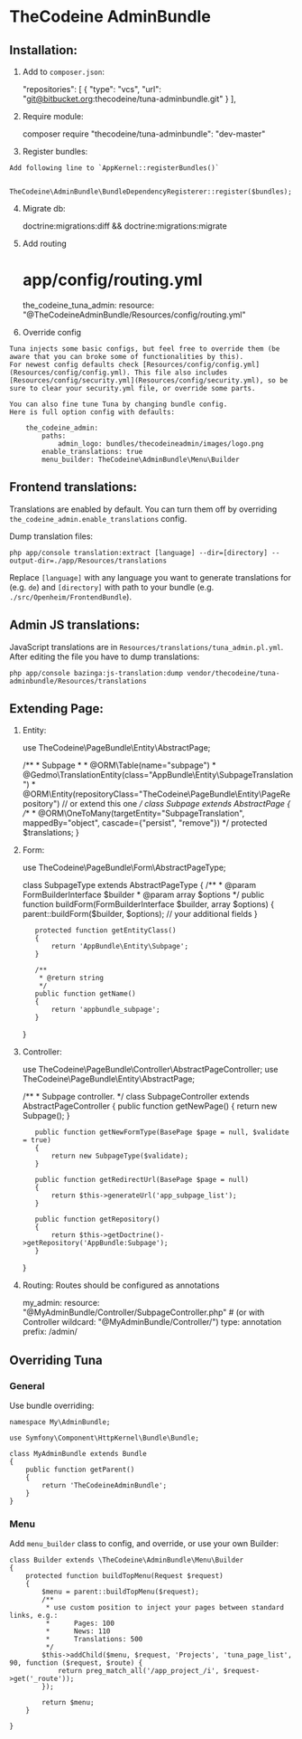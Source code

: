 # TheCodeine AdminBundle

## Installation:
  1. Add to `composer.json`:
                  
        "repositories": [
            {
                "type": "vcs",
                "url": "git@bitbucket.org:thecodeine/tuna-adminbundle.git"
            }
        ],
        
  2. Require module:
  
        composer require "thecodeine/tuna-adminbundle": "dev-master"  
            
  3. Register bundles:
  
    Add following line to `AppKernel::registerBundles()`
    
        TheCodeine\AdminBundle\BundleDependencyRegisterer::register($bundles);
        
  4. Migrate db:
   
        doctrine:migrations:diff && doctrine:migrations:migrate
    
  5. Add routing
    
        # app/config/routing.yml
        
        the_codeine_tuna_admin:
            resource: "@TheCodeineAdminBundle/Resources/config/routing.yml"
            
  6. Override config
  
    Tuna injects some basic configs, but feel free to override them (be aware that you can broke some of functionalities by this).  
    For newest config defaults check [Resources/config/config.yml](Resources/config/config.yml). This file also includes
    [Resources/config/security.yml](Resources/config/security.yml), so be sure to clear your security.yml file, or override some parts.
    
    You can also fine tune Tuna by changing bundle config.  
    Here is full option config with defaults:
    
        the_codeine_admin:
            paths:
                admin_logo: bundles/thecodeineadmin/images/logo.png
            enable_translations: true
            menu_builder: TheCodeine\AdminBundle\Menu\Builder

## Frontend translations:
Translations are enabled by default. You can turn them off by overriding `the_codeine_admin.enable_translations` config.

Dump translation files:

    php app/console translation:extract [language] --dir=[directory] --output-dir=./app/Resources/translations
Replace `[language]` with any language you want to generate translations for (e.g. `de`) and `[directory]` with path to your bundle (e.g. `./src/Openheim/FrontendBundle`).

## Admin JS translations:
JavaScript translations are in `Resources/translations/tuna_admin.pl.yml`. After editing the file you have to dump translations:

    php app/console bazinga:js-translation:dump vendor/thecodeine/tuna-adminbundle/Resources/translations

## Extending Page:
  1. Entity:
  
        use TheCodeine\PageBundle\Entity\AbstractPage;
        
        /**
         * Subpage
         *
         * @ORM\Table(name="subpage")
         * @Gedmo\TranslationEntity(class="AppBundle\Entity\SubpageTranslation")
         * @ORM\Entity(repositoryClass="TheCodeine\PageBundle\Entity\PageRepository") // or extend this one
         */
        class Subpage extends AbstractPage
        {
            /**
             * @ORM\OneToMany(targetEntity="SubpageTranslation", mappedBy="object", cascade={"persist", "remove"})
             */
            protected $translations;
        }

  2. Form:
  
        use TheCodeine\PageBundle\Form\AbstractPageType;
        
        class SubpageType extends AbstractPageType
        {
            /**
             * @param FormBuilderInterface $builder
             * @param array $options
             */
            public function buildForm(FormBuilderInterface $builder, array $options)
            {
                parent::buildForm($builder, $options);
                // your additional fields
            }
        
            protected function getEntityClass()
            {
                return 'AppBundle\Entity\Subpage';
            }
        
            /**
             * @return string
             */
            public function getName()
            {
                return 'appbundle_subpage';
            }
        }

  3. Controller:
  
        use TheCodeine\PageBundle\Controller\AbstractPageController;
        use TheCodeine\PageBundle\Entity\AbstractPage;
        
        /**
         * Subpage controller.
         */
        class SubpageController extends AbstractPageController
        {
            public function getNewPage()
            {
                return new Subpage();
            }
        
            public function getNewFormType(BasePage $page = null, $validate = true)
            {
                return new SubpageType($validate);
            }
        
            public function getRedirectUrl(BasePage $page = null)
            {
                return $this->generateUrl('app_subpage_list');
            }
        
            public function getRepository()
            {
                return $this->getDoctrine()->getRepository('AppBundle:Subpage');
            }
        }
   
   4. Routing:
    Routes should be configured as annotations
    
        my_admin:
            resource: "@MyAdminBundle/Controller/SubpageController.php" # (or with Controller wildcard: "@MyAdminBundle/Controller/")
            type:     annotation
            prefix:   /admin/

## Overriding Tuna

### General

Use bundle overriding:

    namespace My\AdminBundle;
    
    use Symfony\Component\HttpKernel\Bundle\Bundle;
    
    class MyAdminBundle extends Bundle
    {
        public function getParent()
        {
            return 'TheCodeineAdminBundle';
        }
    }

### Menu

Add `menu_builder` class to config, and override, or use your own Builder:

    class Builder extends \TheCodeine\AdminBundle\Menu\Builder
    {
        protected function buildTopMenu(Request $request)
        {
            $menu = parent::buildTopMenu($request);
            /**
             * use custom position to inject your pages between standard links, e.g.:
             *      Pages: 100
             *      News: 110
             *      Translations: 500
             */
            $this->addChild($menu, $request, 'Projects', 'tuna_page_list', 90, function ($request, $route) {
                return preg_match_all('/app_project_/i', $request->get('_route'));
            });
    
            return $menu;
        }
    
    }
